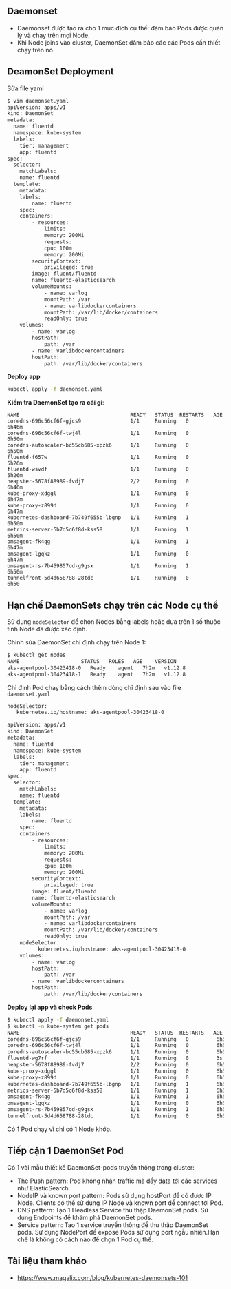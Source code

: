 ## Daemonset

- Daemonset được tạo ra cho 1 mục đích cụ thể: đảm bảo Pods được quản lý và chạy trên mọi Node.
- Khi Node joins vào cluster, DaemonSet đảm bảo các các Pods cần thiết chạy trên nó.

## DeamonSet Deployment
Sửa file yaml
```sh
$ vim daemonset.yaml
apiVersion: apps/v1
kind: DaemonSet
metadata:
  name: fluentd
  namespace: kube-system
  labels:
	tier: management
	app: fluentd
spec:
  selector:
	matchLabels:
  	name: fluentd
  template:
	metadata:
  	labels:
    	name: fluentd
	spec:
  	containers:
    	- resources:
        	limits:
          	memory: 200Mi
        	requests:
          	cpu: 100m
          	memory: 200Mi
      	securityContext:
        	privileged: true
      	image: fluent/fluentd
      	name: fluentd-elasticsearch
      	volumeMounts:
        	- name: varlog
          	mountPath: /var
        	- name: varlibdockercontainers
          	mountPath: /var/lib/docker/containers
          	readOnly: true
  	volumes:
    	- name: varlog
      	hostPath:
        	path: /var
    	- name: varlibdockercontainers
      	hostPath:
        	path: /var/lib/docker/containers
```
**Deploy app**
```sh
kubectl apply -f daemonset.yaml
```
**Kiểm tra DaemonSet tạo ra cái gì**:
```shkubectl -n kube-system get pods
NAME                                	READY   STATUS	RESTARTS   AGE
coredns-696c56cf6f-gjcs9            	1/1 	Running   0      	6h46m
coredns-696c56cf6f-twj4l            	1/1 	Running   0      	6h50m
coredns-autoscaler-bc55cb685-xpzk6  	1/1 	Running   0      	6h50m
fluentd-f657w                       	1/1 	Running   0      	5h26m
fluentd-wsvdf                       	1/1 	Running   0      	5h26m
heapster-5678f88989-fvdj7           	2/2 	Running   0      	6h46m
kube-proxy-xdggl                    	1/1 	Running   0      	6h47m
kube-proxy-z899d                    	1/1 	Running   0      	6h47m
kubernetes-dashboard-7b749f655b-lbgnp   1/1 	Running   1      	6h50m
metrics-server-5b7d5c6f8d-kss58     	1/1 	Running   1      	6h50m
omsagent-fk4qg                      	1/1 	Running   1      	6h47m
omsagent-lgqkz                      	1/1 	Running   0      	6h47m
omsagent-rs-7b459857cd-g9gsx        	1/1 	Running   1      	6h50m
tunnelfront-5d4d658788-28tdc        	1/1 	Running   0      	6h50
```
## Hạn chế DaemonSets chạy trên các Node cụ thể

Sử dụng `nodeSelector` để chọn Nodes bằng labels hoặc dựa trên 1 số thuộc tính Node đã được xác định.

Chỉnh sửa DaemonSet chỉ định chạy trên Node 1:
```sh
$ kubectl get nodes
NAME                   	STATUS   ROLES   AGE	VERSION
aks-agentpool-30423418-0   Ready	agent   7h2m   v1.12.8
aks-agentpool-30423418-1   Ready	agent   7h2m   v1.12.8
```
Chỉ định Pod chạy bằng cách thêm dòng chỉ định sau vào file `daemonset.yaml`
```sh
nodeSelector:
   kubernetes.io/hostname: aks-agentpool-30423418-0
```
```sh
apiVersion: apps/v1
kind: DaemonSet
metadata:
  name: fluentd
  namespace: kube-system
  labels:
	tier: management
	app: fluentd
spec:
  selector:
	matchLabels:
  	name: fluentd
  template:
	metadata:
  	labels:
    	name: fluentd
	spec:
  	containers:
    	- resources:
        	limits:
          	memory: 200Mi
        	requests:
          	cpu: 100m
          	memory: 200Mi
      	securityContext:
        	privileged: true
      	image: fluent/fluentd
      	name: fluentd-elasticsearch
      	volumeMounts:
        	- name: varlog
          	mountPath: /var
        	- name: varlibdockercontainers
          	mountPath: /var/lib/docker/containers
          	readOnly: true
  	nodeSelector:
    	  kubernetes.io/hostname: aks-agentpool-30423418-0
  	volumes:
    	- name: varlog
      	hostPath:
        	path: /var
    	- name: varlibdockercontainers
      	hostPath:
        	path: /var/lib/docker/containers
```
**Deploy lại app và check Pods**
```sh
$ kubectl apply -f daemonset.yaml
$ kubectl -n kube-system get pods
NAME                                	READY   STATUS	RESTARTS   AGE
coredns-696c56cf6f-gjcs9            	1/1 	Running   0      	6h55m
coredns-696c56cf6f-twj4l            	1/1 	Running   0      	6h59m
coredns-autoscaler-bc55cb685-xpzk6  	1/1 	Running   0      	6h59m
fluentd-wg7rf                       	1/1 	Running   0      	3s
heapster-5678f88989-fvdj7           	2/2 	Running   0      	6h55m
kube-proxy-xdggl                    	1/1 	Running   0      	6h56m
kube-proxy-z899d                    	1/1 	Running   0      	6h56m
kubernetes-dashboard-7b749f655b-lbgnp   1/1 	Running   1      	6h59m
metrics-server-5b7d5c6f8d-kss58     	1/1 	Running   1      	6h59m
omsagent-fk4qg                      	1/1 	Running   1      	6h56m
omsagent-lgqkz                      	1/1 	Running   0      	6h56m
omsagent-rs-7b459857cd-g9gsx        	1/1 	Running   1      	6h59m
tunnelfront-5d4d658788-28tdc        	1/1 	Running   0      	6h59m
```
Có 1 Pod chạy vì chỉ có 1 Node khớp.

## Tiếp cận 1 DaemonSet Pod
Có 1 vài mẫu thiết kế DaemonSet-pods truyền thông trong cluster:
- The Push pattern: Pod không nhận traffic mà đẩy data tới các services như ElasticSearch.
- NodeIP và known port pattern: Pods sử dụng hostPort để có được IP Node. Clients có thể sử dụng IP Node và known port để connect tới Pod.
- DNS pattern: Tạo 1 Headless Service thu thập DaemonSet pods. Sử dụng Endpoints để khám phá DaemonSet pods.
- Service pattern: Tạo 1 service truyền thông để thu thập DaemonSet pods. Sử dụng NodePort để expose Pods sử dụng port ngẫu nhiên.Hạn chế là không có cách nào để chọn 1 Pod cụ thể.

## Tài liệu tham khảo
- https://www.magalix.com/blog/kubernetes-daemonsets-101
